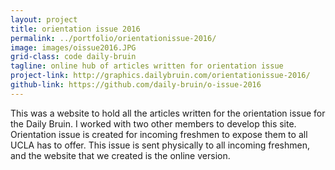 ```yaml
---
layout: project
title: orientation issue 2016
permalink: ../portfolio/orientationissue-2016/
image: images/oissue2016.JPG
grid-class: code daily-bruin
tagline: online hub of articles written for orientation issue
project-link: http://graphics.dailybruin.com/orientationissue-2016/
github-link: https://github.com/daily-bruin/o-issue-2016
---
```


This was a website to hold all the articles written for the orientation issue for the Daily Bruin. I worked with two
other members to develop this site. Orientation issue is created for incoming freshmen to expose them to all UCLA has to
offer. This issue is sent physically to all incoming freshmen, and the website that we created is the online version.